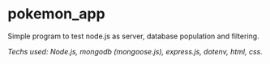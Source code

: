 # pokemon_app
Simple program to test node.js as server, database population and filtering.

*Techs used: Node.js, mongodb (mongoose.js), express.js, dotenv, html, css.*
